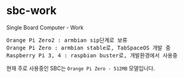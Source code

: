 # sbc-work
Single Board Computer - Work
<pre>
Orange Pi Zero2 : armbian sip단계로 보류
Orange Pi Zero : armbian stable로, TabSpaceOS 개발 중
Raspberry Pi 3, 4 : raspbian buster로, 개발환경에서 사용중
</pre>
현재 주로 사용중인 SBC는 `Orange Pi Zero - 512MB` 모델입니다.
